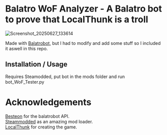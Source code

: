 # Balatro WoF Analyzer - A Balatro bot to prove that LocalThunk is a troll

![Screenshot_20250627_133614](https://github.com/user-attachments/assets/97c4871a-e251-424e-ad87-8c6c365c897e)


Made with [Balatrobot](https://github.com/besteon/balatrobot), but I had to modify and add some stuff so I included it aswell in this repo.

## Installation / Usage

Requires Steamodded, put bot in the mods folder and run bot_WoF_Tester.py

# Acknowledgements
[Besteon](https://github.com/besteon) for the balatrobot API.  
[Steammodded](https://github.com/Steamodded/smods) as an amazing mod loader.  
[LocalThunk](https://localthunk.com/) for creating the game.
